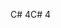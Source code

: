 <span data-ttu-id="829b2-101">C# 4</span><span class="sxs-lookup"><span data-stu-id="829b2-101">C# 4</span></span>
